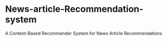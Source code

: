 # News-article-Recommendation-system
A Content-Based Recommender System for News Article Recommendations
